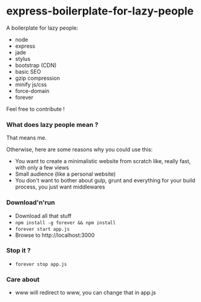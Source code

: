# express-boilerplate-for-lazy-people

A boilerplate for lazy people:

- node
- express
- jade
- stylus
- bootstrap (CDN)
- basic SEO
- gzip compression
- minify js/css
- force-domain
- forever

Feel free to contribute !

### What does lazy people mean ?

That means me.

Otherwise, here are some reasons why you could use this:

- You want to create a minimalistic website from scratch like, really fast, with only a few views
- Small audience (like a personal website)
- You don't want to bother about gulp, grunt and everything for your build process, you just want middlewares

### Download'n'run

- Download all that stuff
- `npm install -g forever && npm install`
- `forever start app.js`
- Browse to http://localhost:3000

### Stop it ?

- `forever stop app.js`

### Care about

- www will redirect to www, you can change that in app.js
